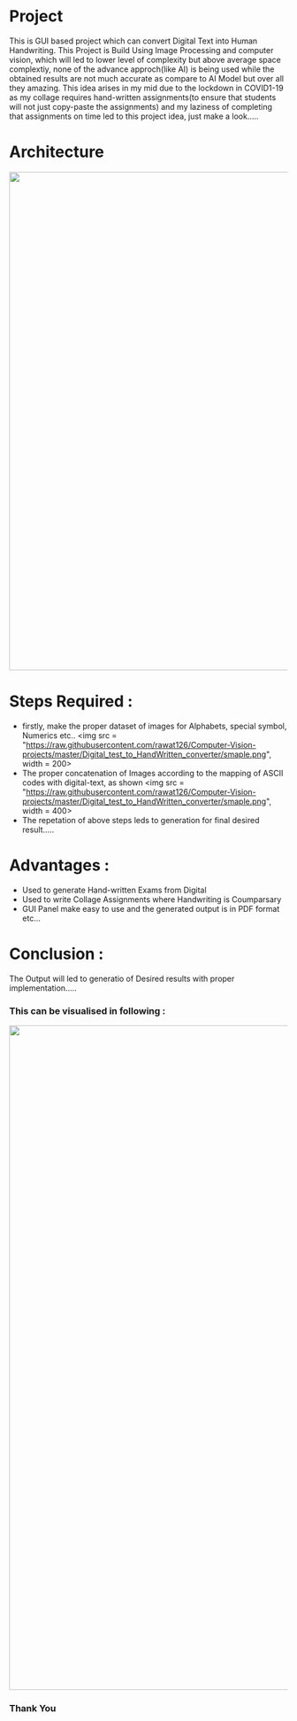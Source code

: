 Project
========================================
This is GUI based project which can convert Digital Text into Human Handwriting. This Project is Build Using Image Processing and computer vision, which will led to lower level of complexity but above average space complextiy, none of the advance approch(like AI) is being used while the obtained results are not much accurate as compare to AI Model but over all they amazing. This idea arises in my mid due to the lockdown in COVID1-19 as my collage requires hand-written assignments(to ensure that students will not just copy-paste the assignments) and my laziness of completing that assignments on time led to this project idea, just make a look.....

Architecture
========================================
<p align = "center">
<img src = "https://raw.githubusercontent.com/rawat126/Computer-Vision-projects/master/Digital_test_to_HandWritten_converter/model_archtecture.png", width = 900>
</p>

Steps Required : 
======================================
- firstly, make the proper dataset of images for Alphabets, special symbol, Numerics etc..
<img src = "https://raw.githubusercontent.com/rawat126/Computer-Vision-projects/master/Digital_test_to_HandWritten_converter/smaple.png", width = 200>
- The proper concatenation of Images according to the mapping of ASCII codes with digital-text, as shown
<img src = "https://raw.githubusercontent.com/rawat126/Computer-Vision-projects/master/Digital_test_to_HandWritten_converter/smaple.png", width = 400>
- The repetation of above steps leds to generation for final desired result.....


Advantages :
======================================
- Used to generate Hand-written Exams from Digital 
- Used to write Collage Assignments where Handwriting is Coumparsary
- GUI Panel make easy to use and the generated output is in PDF format
etc...

Conclusion : 
======================================
The Output will led to generatio of Desired results with proper implementation.....
### This can be visualised in following :
<p align = "center">
<img src = "https://raw.githubusercontent.com/rawat126/Computer-Vision-projects/master/Digital_test_to_HandWritten_converter/sample_hanwritten.png", width = 1200>
</p>

### Thank You


